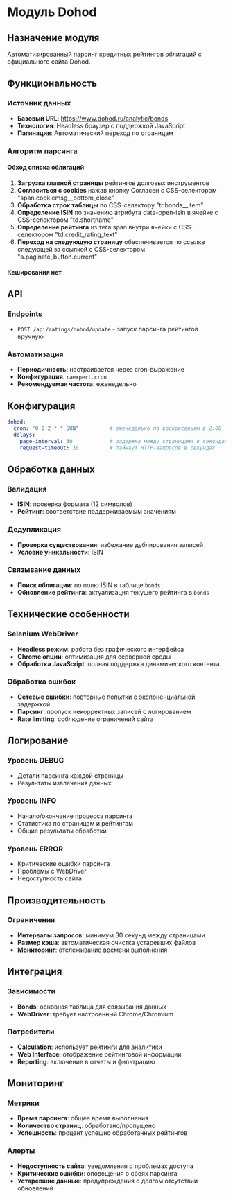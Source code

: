 # Модуль Dohod

## Назначение модуля

Автоматизированный парсинг кредитных рейтингов облигаций с официального сайта Dohod.

## Функциональность

### Источник данных
- **Базовый URL**: https://www.dohod.ru/analytic/bonds
- **Технология**: Headless браузер с поддержкой JavaScript
- **Пагинация**: Автоматический переход по страницам

### Алгоритм парсинга

#### Обход списка облигаций
1. **Загрузка главной страницы** рейтингов долговых инструментов
2. **Согласиться с cookies** нажав кнопку Согласен с CSS-селектором "span.cookiemsg__bottom_close" 
3. **Обработка строк таблицы** по CSS-селектору "tr.bonds__item"
4. **Определение ISIN** по значению атрибута data-open-isin в ячейке с CSS-селектором "td.shortname"
5. **Определение рейтинга** из тега span внутри ячейки с CSS-селектором "td.credit_rating_text"
6. **Переход на следующую страницу** обеспечивается по ссылке следующей за ссылкой с CSS-селектором "a.paginate_button.current"

#### Кеширования нет

## API

### Endpoints
- `POST /api/ratings/dohod/update` - запуск парсинга рейтингов вручную

### Автоматизация
- **Периодичность**: настраивается через cron-выражение
- **Конфигурация**: `raexpert.cron`
- **Рекомендуемая частота**: еженедельно

## Конфигурация

```yaml
dohod:
  cron: "0 0 2 * * SUN"          # еженедельно по воскресеньям в 2:00
  delays:
    page-interval: 30            # задержка между страницами в секундах
    request-timeout: 30          # таймаут HTTP-запросов в секундах
```

## Обработка данных

### Валидация
- **ISIN**: проверка формата (12 символов)
- **Рейтинг**: соответствие поддерживаемым значениям

### Дедупликация
- **Проверка существования**: избежание дублирования записей
- **Условие уникальности**: ISIN

### Связывание данных
- **Поиск облигации**: по полю ISIN в таблице `bonds`
- **Обновление рейтинга**: актуализация текущего рейтинга в `bonds`

## Технические особенности

### Selenium WebDriver
- **Headless режим**: работа без графического интерфейса
- **Chrome опции**: оптимизация для серверной среды
- **Обработка JavaScript**: полная поддержка динамического контента

### Обработка ошибок
- **Сетевые ошибки**: повторные попытки с экспоненциальной задержкой
- **Парсинг**: пропуск некорректных записей с логированием
- **Rate limiting**: соблюдение ограничений сайта

## Логирование

### Уровень DEBUG
- Детали парсинга каждой страницы
- Результаты извлечения данных

### Уровень INFO
- Начало/окончание процесса парсинга
- Статистика по страницам и рейтингам
- Общие результаты обработки

### Уровень ERROR
- Критические ошибки парсинга
- Проблемы с WebDriver
- Недоступность сайта

## Производительность

### Ограничения
- **Интервалы запросов**: минимум 30 секунд между страницами
- **Размер кэша**: автоматическая очистка устаревших файлов
- **Мониторинг**: отслеживание времени выполнения

## Интеграция

### Зависимости
- **Bonds**: основная таблица для связывания данных
- **WebDriver**: требует настроенный Chrome/Chromium

### Потребители
- **Calculation**: использует рейтинги для аналитики
- **Web Interface**: отображение рейтинговой информации
- **Reporting**: включение в отчеты и фильтрацию

## Мониторинг

### Метрики
- **Время парсинга**: общее время выполнения
- **Количество страниц**: обработано/пропущено
- **Успешность**: процент успешно обработанных рейтингов

### Алерты
- **Недоступность сайта**: уведомления о проблемах доступа
- **Критические ошибки**: оповещения о сбоях парсинга
- **Устаревшие данные**: предупреждения о долгом отсутствии обновлений
